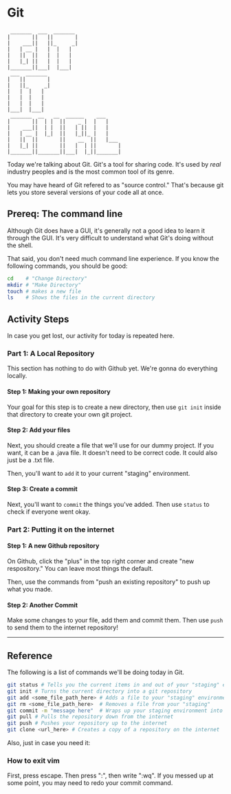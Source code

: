 # Git

```
 _______  ___  _______               
|       ||   ||       |              
|    ___||   ||_     _|              
|   | __ |   |  |   |                
|   ||  ||   |  |   |                
|   |_| ||   |  |   |                
|_______||___|  |___|                
 ___  _______                        
|   ||       |                       
|   ||_     _|                       
|   |  |   |                         
|   |  |   |                         
|   |  |   |                         
|___|  |___|                         
 _______  __   __  ______    ___     
|       ||  | |  ||    _ |  |   |    
|    ___||  | |  ||   | ||  |   |    
|   | __ |  |_|  ||   |_||_ |   |    
|   ||  ||       ||    __  ||   |___ 
|   |_| ||       ||   |  | ||       |
|_______||_______||___|  |_||_______|

```


Today we're talking about Git. Git's a tool for sharing code. It's used by *real* industry peoples 
and is the most common tool of its genre.

You may have heard of Git refered to as "source control." That's because git lets you store several 
versions of your code all at once. 

## Prereq: The command line

Although Git does have a GUI, it's generally not a good idea to learn it through the GUI. It's very 
difficult to understand what Git's doing without the shell.

That said, you don't need much command line experience. If you know the following commands, you 
should be good:

```bash 
cd    # "Change Directory"
mkdir # "Make Directory"
touch # makes a new file
ls    # Shows the files in the current directory
```

## Activity Steps

In case you get lost, our activity for today is repeated here.

### Part 1: A Local Repository
This section has nothing to do with Github yet. We're gonna do everything locally.

#### Step 1: Making your own repository

Your goal for this step is to create a new directory, then use `git init` inside that directory
to create your own git project. 

#### Step 2: Add your files

Next, you should create a file that we'll use for our dummy project. If you want, it can be a .java file.
It doesn't need to be correct code. It could also just be a .txt file.

Then, you'll want to `add` it to your current "staging" environment.

#### Step 3: Create a commit 

Next, you'll want to `commit` the things you've added. Then use `status` to check if everyone went okay.

### Part 2: Putting it on the internet

#### Step 1: A new Github repository

On Github, click the "plus" in the top right corner and create "new respository." You can leave most things the default.

Then, use the commands from "push an existing repository" to push up what you made.

#### Step 2: Another Commit

Make some changes to your file, add them and commit them. Then use `push` to send them to the internet repository! 

----------

## Reference

The following is a list of commands we'll be doing today in Git.

```bash 
git status # Tells you the current items in and out of your "staging" environment.
git init # Turns the current directory into a git repository
git add <some_file_path_here> # Adds a file to your "staging" environment (your box!)
git rm <some_file_path_here>  # Removes a file from your "staging"
git commit -m "message here"  # Wraps up your staging environment into a "commit"
git pull # Pulls the repository down from the internet
git push # Pushes your repository up to the internet
git clone <url_here> # Creates a copy of a repository on the internet
```

Also, just in case you need it: 

### How to exit vim

First, press escape. Then press ":", then write ":wq". If you messed up at some point, 
you may need to redo your commit command.


